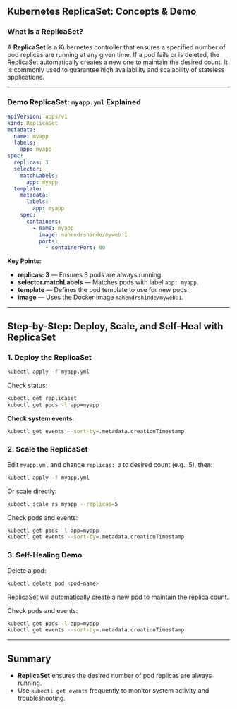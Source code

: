## Kubernetes ReplicaSet: Concepts & Demo

### What is a ReplicaSet?
A **ReplicaSet** is a Kubernetes controller that ensures a specified number of pod replicas are running at any given time. If a pod fails or is deleted, the ReplicaSet automatically creates a new one to maintain the desired count. It is commonly used to guarantee high availability and scalability of stateless applications.

---

### Demo ReplicaSet: `myapp.yml` Explained

```yaml
apiVersion: apps/v1
kind: ReplicaSet
metadata:
  name: myapp
  labels:
    app: myapp
spec:
  replicas: 3
  selector:
    matchLabels:
      app: myapp
  template:
    metadata:
      labels:
        app: myapp
    spec:
      containers:
        - name: myapp
          image: mahendrshinde/myweb:1
          ports:
            - containerPort: 80
```

**Key Points:**
- **replicas: 3** — Ensures 3 pods are always running.
- **selector.matchLabels** — Matches pods with label `app: myapp`.
- **template** — Defines the pod template to use for new pods.
- **image** — Uses the Docker image `mahendrshinde/myweb:1`.

---

## Step-by-Step: Deploy, Scale, and Self-Heal with ReplicaSet

### 1. Deploy the ReplicaSet
```sh
kubectl apply -f myapp.yml
```
Check status:
```sh
kubectl get replicaset
kubectl get pods -l app=myapp
```
**Check system events:**
```sh
kubectl get events --sort-by=.metadata.creationTimestamp
```

### 2. Scale the ReplicaSet
Edit `myapp.yml` and change `replicas: 3` to desired count (e.g., 5), then:
```sh
kubectl apply -f myapp.yml
```
Or scale directly:
```sh
kubectl scale rs myapp --replicas=5
```
Check pods and events:
```sh
kubectl get pods -l app=myapp
kubectl get events --sort-by=.metadata.creationTimestamp
```

### 3. Self-Healing Demo
Delete a pod:
```sh
kubectl delete pod <pod-name>
```
ReplicaSet will automatically create a new pod to maintain the replica count.

Check pods and events:
```sh
kubectl get pods -l app=myapp
kubectl get events --sort-by=.metadata.creationTimestamp
```

---

## Summary
- **ReplicaSet** ensures the desired number of pod replicas are always running.
- Use `kubectl get events` frequently to monitor system activity and troubleshooting.
